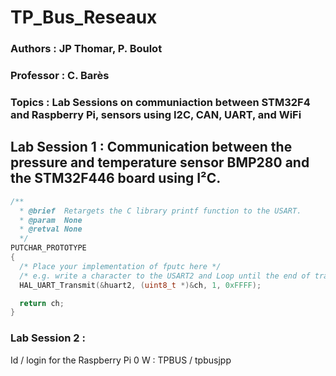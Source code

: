# TP_Bus_Reseaux #
### Authors : JP Thomar, P. Boulot
### Professor : C. Barès 
### Topics : Lab Sessions on communiaction between STM32F4 and Raspberry Pi, sensors using I2C, CAN, UART, and WiFi 

##  Lab Session 1 : Communication between the pressure and temperature sensor BMP280 and the STM32F446 board using I²C. 

```C
/**
  * @brief  Retargets the C library printf function to the USART.
  * @param  None
  * @retval None
  */
PUTCHAR_PROTOTYPE
{
  /* Place your implementation of fputc here */
  /* e.g. write a character to the USART2 and Loop until the end of transmission */
  HAL_UART_Transmit(&huart2, (uint8_t *)&ch, 1, 0xFFFF);

  return ch;
}
```
### Lab Session 2 : 

Id / login for the Raspberry Pi 0 W : TPBUS / tpbusjpp
